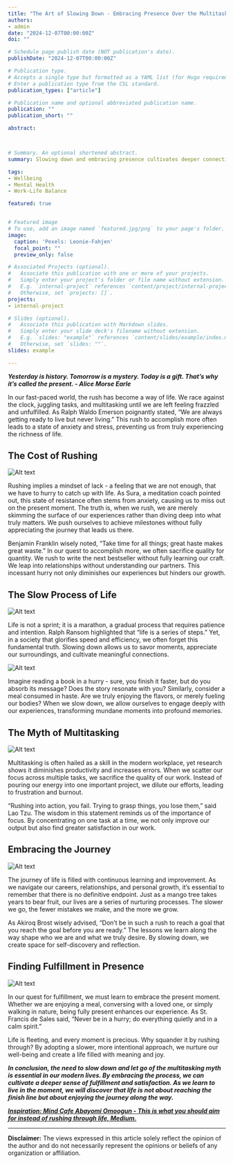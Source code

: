 ```yaml
---
title: "The Art of Slowing Down - Embracing Presence Over the Multitasking Myth"
authors:
- admin
date: "2024-12-07T00:00:00Z"
doi: ""

# Schedule page publish date (NOT publication's date).
publishDate: "2024-12-07T00:00:00Z"

# Publication type.
# Accepts a single type but formatted as a YAML list (for Hugo requirements).
# Enter a publication type from the CSL standard.
publication_types: ["article"]

# Publication name and optional abbreviated publication name.
publication: ""
publication_short: ""

abstract: 



# Summary. An optional shortened abstract.
summary: Slowing down and embracing presence cultivates deeper connections and fosters personal growth, as rushing through life diminishes our experiences and fulfillment, allowing us to savor each moment and truly engage with the world around us

tags:
- Wellbeing
- Mental Health
- Work-Life Balance

featured: true


# Featured image
# To use, add an image named `featured.jpg/png` to your page's folder. 
image:
  caption: 'Pexels: Leonie-Fahjen'
  focal_point: ""
  preview_only: false

# Associated Projects (optional).
#   Associate this publication with one or more of your projects.
#   Simply enter your project's folder or file name without extension.
#   E.g. `internal-project` references `content/project/internal-project/index.md`.
#   Otherwise, set `projects: []`.
projects:
- internal-project

# Slides (optional).
#   Associate this publication with Markdown slides.
#   Simply enter your slide deck's filename without extension.
#   E.g. `slides: "example"` references `content/slides/example/index.md`.
#   Otherwise, set `slides: ""`.
slides: example

---
```


***Yesterday is history. Tomorrow is a mystery. Today is a gift. That’s why it’s called the present. - Alice Morse Earle***

In our fast-paced world, the rush has become a way of life. We race against the clock, juggling tasks, and multitasking until we are left feeling frazzled and unfulfilled. As Ralph Waldo Emerson poignantly stated, “We are always getting ready to live but never living.” This rush to accomplish more often leads to a state of anxiety and stress, preventing us from truly experiencing the richness of life.


## The Cost of Rushing

![Alt text](/en/post/slowingdown/rushing.jpg)

Rushing implies a mindset of lack - a feeling that we are not enough, that we have to hurry to catch up with life. As Sura, a meditation coach pointed out, this state of resistance often stems from anxiety, causing us to miss out on the present moment. The truth is, when we rush, we are merely skimming the surface of our experiences rather than diving deep into what truly matters. We push ourselves to achieve milestones without fully appreciating the journey that leads us there.

Benjamin Franklin wisely noted, “Take time for all things; great haste makes great waste.” In our quest to accomplish more, we often sacrifice quality for quantity. We rush to write the next bestseller without fully learning our craft. We leap into relationships without understanding our partners. This incessant hurry not only diminishes our experiences but hinders our growth.


## The Slow Process of Life

![Alt text](/en/post/slowingdown/marathon.jpg)

Life is not a sprint; it is a marathon, a gradual process that requires patience and intention. Ralph Ransom highlighted that “life is a series of steps.” Yet, in a society that glorifies speed and efficiency, we often forget this fundamental truth. Slowing down allows us to savor moments, appreciate our surroundings, and cultivate meaningful connections.

![Alt text](/en/post/slowingdown/book.jpg)

Imagine reading a book in a hurry - sure, you finish it faster, but do you absorb its message? Does the story resonate with you? Similarly, consider a meal consumed in haste. Are we truly enjoying the flavors, or merely fueling our bodies? When we slow down, we allow ourselves to engage deeply with our experiences, transforming mundane moments into profound memories.


## The Myth of Multitasking

![Alt text](/en/post/slowingdown/multitasking.jpg)

Multitasking is often hailed as a skill in the modern workplace, yet research shows it diminishes productivity and increases errors. When we scatter our focus across multiple tasks, we sacrifice the quality of our work. Instead of pouring our energy into one important project, we dilute our efforts, leading to frustration and burnout.

“Rushing into action, you fail. Trying to grasp things, you lose them,” said Lao Tzu. The wisdom in this statement reminds us of the importance of focus. By concentrating on one task at a time, we not only improve our output but also find greater satisfaction in our work.


## Embracing the Journey

![Alt text](/en/post/slowingdown/journey.jpg)

The journey of life is filled with continuous learning and improvement. As we navigate our careers, relationships, and personal growth, it’s essential to remember that there is no definitive endpoint. Just as a mango tree takes years to bear fruit, our lives are a series of nurturing processes. The slower we go, the fewer mistakes we make, and the more we grow.

As Akiroq Brost wisely advised, “Don’t be in such a rush to reach a goal that you reach the goal before you are ready.” The lessons we learn along the way shape who we are and what we truly desire. By slowing down, we create space for self-discovery and reflection.


## Finding Fulfillment in Presence

![Alt text](/en/post/slowingdown/fulfillment.jpg)

In our quest for fulfillment, we must learn to embrace the present moment. Whether we are enjoying a meal, conversing with a loved one, or simply walking in nature, being fully present enhances our experience. As St. Francis de Sales said, “Never be in a hurry; do everything quietly and in a calm spirit.”

Life is fleeting, and every moment is precious. Why squander it by rushing through? By adopting a slower, more intentional approach, we nurture our well-being and create a life filled with meaning and joy.

***In conclusion, the need to slow down and let go of the multitasking myth is essential in our modern lives. By embracing the process, we can cultivate a deeper sense of fulfillment and satisfaction. As we learn to live in the moment, we will discover that life is not about reaching the finish line but about enjoying the journey along the way.***

[***Inspiration: Mind Cafe Abayomi Omoogun - This is what you should aim for instead of rushing through life, Medium.***](https://medium.com/mind-cafe/this-is-what-you-should-aim-for-instead-of-rushing-through-life-846c72cafeb5)

---

**Disclaimer:** The views expressed in this article solely reflect the opinion of the author and do not necessarily represent the opinions or beliefs of any organization or affiliation.



